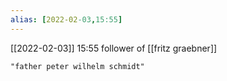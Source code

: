 ```yaml
---
alias: [2022-02-03,15:55]
---
```


[[2022-02-03]] 15:55
follower of [[fritz graebner]]
```query
"father peter wilhelm schmidt"
```